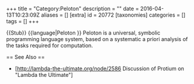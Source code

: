+++
title = "Category:Peloton"
description = ""
date = 2016-04-13T10:23:09Z
aliases = []
[extra]
id = 20772
[taxonomies]
categories = []
tags = []
+++

{{Stub}}
{{language|Peloton
}}
Peloton is a universal, symbolic programming language system, based on a systematic a priori analysis of the tasks required for computation. 

== See Also ==
* [http://lambda-the-ultimate.org/node/2586 Discussion of Protium on "Lambda the Ultimate"]
